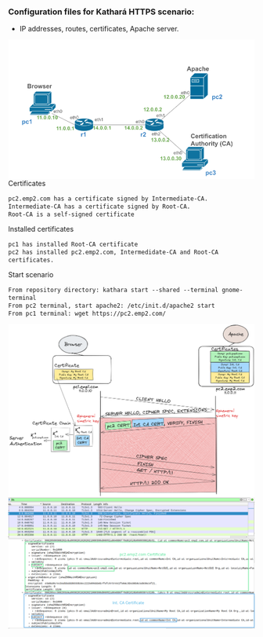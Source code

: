 ### Configuration files for Kathará HTTPS scenario:
-  IP addresses, routes, certificates, Apache server.

<img src="https://github.com/evaCastro/kathara-labs/blob/main/https/images/https-scenario.png"
     alt="TLS handshake"
     style="float: left; margin-right: 10px;" width=700 />

Certificates

    pc2.emp2.com has a certificate signed by Intermediate-CA.
    Intermediate-CA has a certificate signed by Root-CA.
    Root-CA is a self-signed certificate

Installed certificates

    pc1 has installed Root-CA certificate
    pc2 has installed pc2.emp2.com, Intermedidate-CA and Root-CA certificates.

Start scenario

    From repository directory: kathara start --shared --terminal gnome-terminal
    From pc2 terminal, start apache2: /etc/init.d/apache2 start
    From pc1 terminal: wget https://pc2.emp2.com/


<img src="https://github.com/evaCastro/kathara-labs/blob/main/https/images/certificate-chain.png"
     alt="TLS handshake"
     style="float: left; margin-right: 10px;" width=700 />

<img src="https://github.com/evaCastro/kathara-labs/blob/main/https/images/TLS13.png"
     alt="TLS handshake"
     style="float: left; margin-right: 10px;" width=700 />
